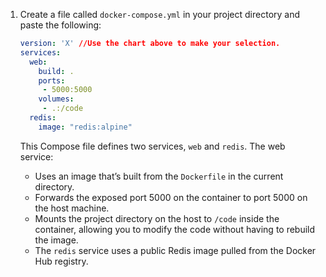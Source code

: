 1. Create a file called ```docker-compose.yml``` in your project directory and paste the following:

    ```yaml
    version: 'X' //Use the chart above to make your selection.
    services:
      web:
        build: .
        ports:
         - 5000:5000
        volumes:
         - .:/code
      redis:
        image: "redis:alpine"
    ```

    This Compose file defines two services, `web` and `redis`. The web service:
    - Uses an image that’s built from the `Dockerfile` in the current directory.
    - Forwards the exposed port 5000 on the container to port 5000 on the host machine.
    - Mounts the project directory on the host to `/code` inside the container, allowing you to modify the code without having to rebuild the image.
    - The `redis` service uses a public Redis image pulled from the Docker Hub registry.